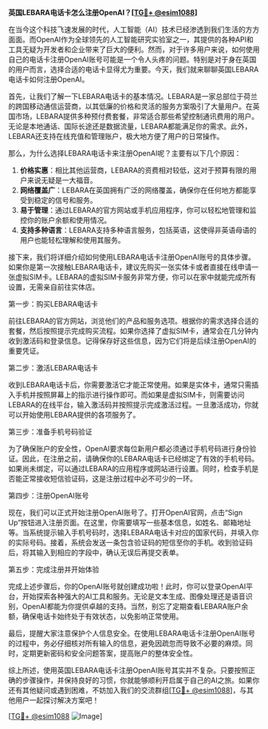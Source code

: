 **英国LEBARA电话卡怎么注册OpenAI？[[TG💪+ @esim1088](https://t.me/s/esim1088)]**

在当今这个科技飞速发展的时代，人工智能（AI）技术已经渗透到我们生活的方方面面。而OpenAI作为全球领先的人工智能研究实验室之一，其提供的各种API和工具无疑为开发者和企业带来了巨大的便利。然而，对于许多用户来说，如何使用自己的电话卡注册OpenAI账号可能是一个令人头疼的问题。特别是对于身在英国的用户而言，选择合适的电话卡显得尤为重要。今天，我们就来聊聊英国LEBARA电话卡如何注册OpenAI。

首先，让我们了解一下LEBARA电话卡的基本情况。LEBARA是一家总部位于荷兰的跨国移动通信运营商，以其低廉的价格和灵活的服务方案吸引了大量用户。在英国市场，LEBARA提供多种预付费套餐，非常适合那些希望控制通讯费用的用户。无论是本地通话、国际长途还是数据流量，LEBARA都能满足你的需求。此外，LEBARA还支持在线充值和管理账户，极大地方便了用户的日常操作。

那么，为什么选择LEBARA电话卡来注册OpenAI呢？主要有以下几个原因：

1. **价格实惠**：相比其他运营商，LEBARA的资费相对较低，这对于预算有限的用户来说无疑是一大福音。
2. **网络覆盖广**：LEBARA在英国拥有广泛的网络覆盖，确保你在任何地方都能享受到稳定的信号和服务。
3. **易于管理**：通过LEBARA的官方网站或手机应用程序，你可以轻松地管理和监控你的账户余额和使用情况。
4. **支持多种语言**：LEBARA支持多种语言服务，包括英语，这使得非英语母语的用户也能轻松理解和使用其服务。

接下来，我们将详细介绍如何使用LEBARA电话卡注册OpenAI账号的具体步骤。如果你是第一次接触LEBARA电话卡，建议先购买一张实体卡或者直接在线申请一张虚拟SIM卡。LEBARA的虚拟SIM卡服务非常方便，你可以在家中就能完成所有设置，无需亲自前往实体店。

第一步：购买LEBARA电话卡

前往LEBARA的官方网站，浏览他们的产品和服务选项。根据你的需求选择合适的套餐，然后按照提示完成购买流程。如果你选择了虚拟SIM卡，通常会在几分钟内收到激活码和登录信息。记得保存好这些信息，因为它们将是后续注册OpenAI的重要凭证。

第二步：激活LEBARA电话卡

收到LEBARA电话卡后，你需要激活它才能正常使用。如果是实体卡，通常只需插入手机并按照屏幕上的指示进行操作即可。而如果是虚拟SIM卡，则需要访问LEBARA的在线平台，输入激活码并按照提示完成激活过程。一旦激活成功，你就可以开始使用LEBARA提供的各项服务了。

第三步：准备手机号码验证

为了确保账户的安全性，OpenAI要求每位新用户都必须通过手机号码进行身份验证。因此，在注册之前，请确保你的LEBARA电话卡已经绑定了有效的手机号码。如果尚未绑定，可以通过LEBARA的应用程序或网站进行设置。同时，检查手机是否能正常接收短信验证码，这是注册过程中必不可少的一环。

第四步：注册OpenAI账号

现在，我们可以正式开始注册OpenAI账号了。打开OpenAI官网，点击“Sign Up”按钮进入注册页面。在这里，你需要填写一些基本信息，如姓名、邮箱地址等。当系统提示输入手机号码时，选择LEBARA电话卡对应的国家代码，并填入你的实际号码。接着，系统会发送一条包含验证码的短信至你的手机。收到验证码后，将其输入到相应的字段中，确认无误后再提交表单。

第五步：完成注册并开始体验

完成上述步骤后，你的OpenAI账号就创建成功啦！此时，你可以登录OpenAI平台，开始探索各种强大的AI工具和服务。无论是文本生成、图像处理还是语音识别，OpenAI都能为你提供卓越的支持。当然，别忘了定期查看LEBARA账户余额，确保电话卡始终处于有效状态，以免影响正常使用。

最后，提醒大家注意保护个人信息安全。在使用LEBARA电话卡注册OpenAI账号的过程中，务必仔细核对所有输入的信息，避免因疏忽而导致不必要的麻烦。同时，定期更新密码和安全问题答案，提高账户的整体安全性。

综上所述，使用英国LEBARA电话卡注册OpenAI账号其实并不复杂。只要按照正确的步骤操作，并保持良好的习惯，你就能够顺利开启属于自己的AI之旅。如果你还有其他疑问或遇到困难，不妨加入我们的交流群组[[TG💪+ @esim1088](https://t.me/s/esim1088)]，与其他用户一起探讨解决方案吧！

[[TG💪+ @esim1088](https://t.me/s/esim1088) ![Image](https://i.postimg.cc/4NQfJmqS/Snipaste-2025-05-13-00-14-12.png)]